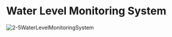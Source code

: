 # Water Level Monitoring System
![2-5WaterLevelMonitoringSystem](https://user-images.githubusercontent.com/45032222/212463586-d2b8926e-5112-49a6-9ba9-d1d767838926.png)
